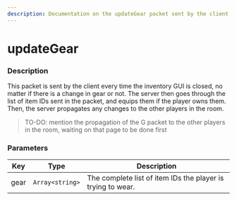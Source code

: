 ```yaml
---
description: Documentation on the updateGear packet sent by the client to the server.
---
```


# updateGear

### Description

This packet is sent by the client every time the inventory GUI is closed, no matter if there is a change in gear or not. The server then goes through the list of item IDs sent in the packet, and equips them if the player owns them. Then, the server propagates any changes to the other players in the room.

> TO-DO: mention the propagation of the G packet to the other players in the room, waiting on that page to be done first

### Parameters

| Key  | Type            | Description                                                 |
| ---- | --------------- | ----------------------------------------------------------- |
| gear | `Array<string>` | The complete list of item IDs the player is trying to wear. |

